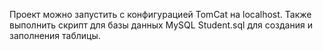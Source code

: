 Проект можно запустить с конфигурацией TomCat на localhost.
 Также выполнить скрипт для базы данных MySQL  Student.sql для создания и заполнения таблицы.